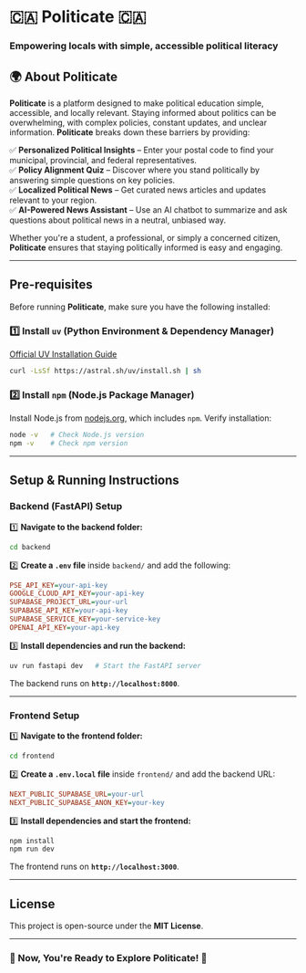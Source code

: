 # 🇨🇦 Politicate 🇨🇦
### Empowering locals with simple, accessible political literacy

## 🌍 About Politicate  

**Politicate** is a platform designed to make political education simple, accessible, and locally relevant. Staying informed about politics can be overwhelming, with complex policies, constant updates, and unclear information. **Politicate** breaks down these barriers by providing:  

✅ **Personalized Political Insights** – Enter your postal code to find your municipal, provincial, and federal representatives.  
✅ **Policy Alignment Quiz** – Discover where you stand politically by answering simple questions on key policies.  
✅ **Localized Political News** – Get curated news articles and updates relevant to your region.  
✅ **AI-Powered News Assistant** – Use an AI chatbot to summarize and ask questions about political news in a neutral, unbiased way.  

Whether you're a student, a professional, or simply a concerned citizen, **Politicate** ensures that staying politically informed is easy and engaging.  

---

## Pre-requisites
Before running **Politicate**, make sure you have the following installed:

### **1️⃣ Install `uv` (Python Environment & Dependency Manager)**
[Official UV Installation Guide](https://docs.astral.sh/uv/getting-started/installation/)
```bash
curl -LsSf https://astral.sh/uv/install.sh | sh
```

### **2️⃣ Install `npm` (Node.js Package Manager)**
Install Node.js from [nodejs.org](https://nodejs.org/en/download), which includes `npm`.
Verify installation:
```bash
node -v   # Check Node.js version  
npm -v    # Check npm version  
```

---
## Setup & Running Instructions

### **Backend (FastAPI) Setup**

1️⃣ **Navigate to the backend folder:**
```bash
cd backend
```

2️⃣ **Create a `.env` file** inside `backend/` and add the following:
```ini
PSE_API_KEY=your-api-key
GOOGLE_CLOUD_API_KEY=your-api-key
SUPABASE_PROJECT_URL=your-url
SUPABASE_API_KEY=your-api-key
SUPABASE_SERVICE_KEY=your-service-key
OPENAI_API_KEY=your-api-key
```

3️⃣ **Install dependencies and run the backend:**
```bash
uv run fastapi dev   # Start the FastAPI server  
```
The backend runs on **`http://localhost:8000`**.

---
### **Frontend Setup**

1️⃣ **Navigate to the frontend folder:**
```bash
cd frontend
```

2️⃣ **Create a `.env.local` file** inside `frontend/` and add the backend URL:
```ini
NEXT_PUBLIC_SUPABASE_URL=your-url
NEXT_PUBLIC_SUPABASE_ANON_KEY=your-key
```

3️⃣ **Install dependencies and start the frontend:**
```bash
npm install
npm run dev
```
The frontend runs on **`http://localhost:3000`**.

---
## License
This project is open-source under the **MIT License**.

---
### 🎉 Now, You're Ready to Explore Politicate! 🚀

